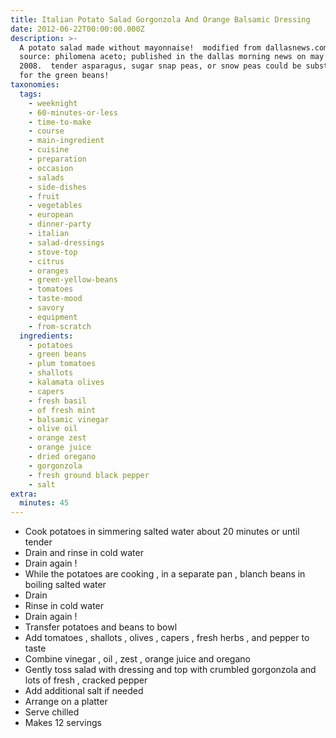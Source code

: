 ```yaml
---
title: Italian Potato Salad Gorgonzola And Orange Balsamic Dressing
date: 2012-06-22T00:00:00.000Z
description: >-
  A potato salad made without mayonnaise!  modified from dallasnews.com --
  source: philomena aceto; published in the dallas morning news on may 17,
  2008.  tender asparagus, sugar snap peas, or snow peas could be substituted
  for the green beans!
taxonomies:
  tags:
    - weeknight
    - 60-minutes-or-less
    - time-to-make
    - course
    - main-ingredient
    - cuisine
    - preparation
    - occasion
    - salads
    - side-dishes
    - fruit
    - vegetables
    - european
    - dinner-party
    - italian
    - salad-dressings
    - stove-top
    - citrus
    - oranges
    - green-yellow-beans
    - tomatoes
    - taste-mood
    - savory
    - equipment
    - from-scratch
  ingredients:
    - potatoes
    - green beans
    - plum tomatoes
    - shallots
    - kalamata olives
    - capers
    - fresh basil
    - of fresh mint
    - balsamic vinegar
    - olive oil
    - orange zest
    - orange juice
    - dried oregano
    - gorgonzola
    - fresh ground black pepper
    - salt
extra:
  minutes: 45
---
```

 - Cook potatoes in simmering salted water about 20 minutes or until tender
 - Drain and rinse in cold water
 - Drain again !
 - While the potatoes are cooking , in a separate pan , blanch beans in boiling salted water
 - Drain
 - Rinse in cold water
 - Drain again !
 - Transfer potatoes and beans to bowl
 - Add tomatoes , shallots , olives , capers , fresh herbs , and pepper to taste
 - Combine vinegar , oil , zest , orange juice and oregano
 - Gently toss salad with dressing and top with crumbled gorgonzola and lots of fresh , cracked pepper
 - Add additional salt if needed
 - Arrange on a platter
 - Serve chilled
 - Makes 12 servings
